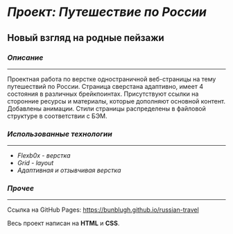 # ***Проект: Путешествие по России***
## **Новый взгляд на родные пейзажи**

### *Описание*
---
Проектная работа по верстке одностраничной веб-страницы на тему путешествий по России. Страница сверстана адаптивно, имеет 4 состояния в различных брейкпоинтах. Присутствуют ссылки на сторонние ресурсы и материалы, которые дополняют основной контент. Добавлены анимации. Стили страницы распределены в файловой структуре в соответствии с БЭМ.

### *Использованные технологии*
---
* *Flexb0x - верстка*
* *Grid - layout*
* *Адаптивная и отзывчивая верстка*
### *Прочее*
---
Ссылка на GitHub Pages: https://bunblugh.github.io/russian-travel

Весь проект написан на **HTML** и **CSS**.
